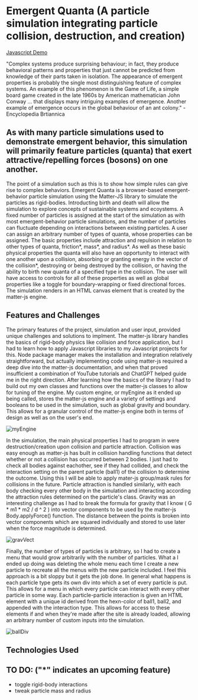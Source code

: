 # Emergent Quanta (A particle simulation integrating particle collision, destruction, and creation) #
[Javascript Demo](https://wizzerrd.github.io/jsProjectLuis/)

"Complex systems produce surprising behaviour; in fact, they produce behavioral patterns and properties that just cannot be predicted from knowledge of their parts taken in isolation. The appearance of emergent properties is probably the single most distinguishing feature of complex systems. An example of this phenomenon is the Game of Life, a simple board game created in the late 1960s by American mathematician John Conway ... that displays many intriguing examples of emergence. Another example of emergence occurs in the global behaviour of an ant colony." - Encyclopedia Brtiannica

## As with many particle simulations used to demonstrate emergent behavior, this simulation will primarily feature particles (quanta) that exert attractive/repelling forces (bosons) on one another. ##

The point of a simulation such as this is to show how simple rules can give rise to complex behaviors. Emergent Quanta is a browser-based emergent-behavior particle simulation using the Matter-JS library to simulate the particles as rigid-bodies. Introducting birth and death will allow the simulation to explore concepts of sustainable systems and ecoystems. A fixed number of particles is assigned at the start of the simulation as with most emergent-behavior particle simulations, and the number of particles can fluctuate depending on interactions between existing particles. A user can assign an arbitrary number of types of quanta, whose properties can be assigned. The basic properties include attraction and repulsion in relation to other types of quanta, friction*, mass*, and radius*. As well as these basic physical properties the quanta will also have an opportunity to interact with one another upon a collision, absorbing or granting energy in the vector of the collision*, destroying or being destroyed by the collision, or having the ability to birth new quanta of a specified type in the collision. The user will have access to controls for all of these properties as well as global properties like a toggle for boundary-wrapping or fixed directional forces. The simulation renders in an HTML canvas element that is created by the matter-js engine.

## Features and Challenges ##

The primary features of the project, simulation and user input, provided unique challenges and solutions to implment. The matter-js library handles the basics of rigid-body physics like collision and force application, but I had to learn how to apply Javascript libraries to my Javascript projects for this. Node package manager makes the installation and integration relatively straightforward, but actually implementing code using matter-js required a deep dive into the matter-js documentation, and when that proved insufficient a combination of YouTube tutorials and ChatGPT helped guide me in the right direction. After learning how the basics of the library I had to build out my own classes and functions over the matter-js classes to allow for tuning of the engine. My custom engine, or myEngine as it ended up being called, stores the matter-js engine and a variety of settings and booleans to be used in the simulation, such as global gravity and boundary. This allows for a granular control of the matter-js engine both in terms of design as well as on the user's end.

![myEngine](https://github.com/Wizzerrd/jsProjectLuis/assets/133073175/534e71f3-87ed-4f9f-8712-2457a28e2609)

In the simulation, the main physical properties I had to program in were destruction/creation upon collision and particle attraction. Collision was easy enough as matter-js has built in collision handling functions that detect whether or not a collision has occurred between 2 bodies. I just had to check all bodies against eachother, see if they had collided, and check the interaction setting on the parent particle (ball1) of the collision to determine the outcome. Using this I will be able to apply mater-js group/mask rules for collisions in the future. Particle attraction is handled similarly, with each body checking every other body in the simulation and interacting according the attraction rules determined on the particle's class. Gravity was an interesting challenge as I had to break the formula for gravity that I know ( G * m1 * m2 / d ^ 2 ) into vector components to be used by the matter-js Body.applyForce() function. The distance between the points is broken into vector components which are squared individually and stored to use later when the force magnitude is determined.

![gravVect](https://github.com/Wizzerrd/jsProjectLuis/assets/133073175/c4dc6f9e-955c-44eb-9f0c-26608944f605)

Finally, the number of types of particles is arbitrary, so I had to create a menu that would grow arbitrarily with the number of particles. What a I ended up doing was deleting the whole menu each time I create a new particle to recreate all the menus with the new particle included. I feel this approach is a bit sloppy but it gets the job done. In general what happens is each particle type gets its own div into which a set of every particle is put. This allows for a menu in which every particle can interact with every other particle in some way. Each particle-particle interaction is given an HTML element with a unique id derived from the hexn-color of ball1, ball2, and appended with the interaction type. This allows for access to these elements if and when they're made after the site is already loaded, allowing an arbitrary number of custom inputs into the simulation. 

![ballDiv](https://github.com/Wizzerrd/jsProjectLuis/assets/133073175/94eaaa60-18ae-4ac0-9700-42a032410ab9)

## Technologies Used ##

## TO DO: ("*" indicates an upcoming feature) ##
- toggle rigid-body interactions
- tweak particle mass and radius
